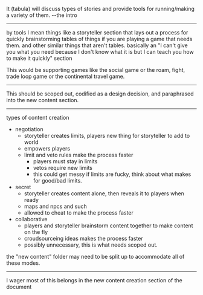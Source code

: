 It (tabula) will discuss types of stories and provide tools for running/making a variety of them. --the intro

---

by tools I mean things like a storyteller section that lays out a process for quickly brainstorming tables of things if you are playing a game that needs them. and other similar things that aren't tables. basically an "I can't give you what you need because I don't know what it is but I can teach you how to make it quickly" section

This would be supporting games like the social game or the roam, fight, trade loop game or the continental travel game.

---

This should be scoped out, codified as a design decision, and paraphrased into the new content section.

----

types of content creation
- negotiation
	- storyteller creates limits, players new thing for storyteller to add to world
	- empowers players
	- limit and veto rules make the process faster
		- players must stay in limits
		- vetos require new limits
		- this could get messy if limits are fucky, think about what makes for good/bad limits.
- secret
	- storyteller creates content alone, then reveals it to players when ready
	- maps and npcs and such
	- allowed to cheat to make the process faster
- collaborative
	- players and storyteller brainstorm content together to make content on the fly
	- croudsourceing ideas makes the process faster
	- possibly unnecessary, this is what needs scoped out.

the "new content" folder may need to be split up to accommodate all of these modes.

---

I wager most of this belongs in the new content creation section of the document